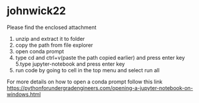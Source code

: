 # johnwick22
Please find the enclosed attachment 


1. unzip and extract it to folder
2. copy the path from file explorer
3. open conda prompt 
4. type cd  and ctrl+v(paste the path copied earlier) and press enter key 
5.type jupyter-notebook  and press enter key 
6. run code by going to cell in the top menu and select run all 

For more details on how to open a conda prompt  follow this link 
https://pythonforundergradengineers.com/opening-a-jupyter-notebook-on-windows.html
